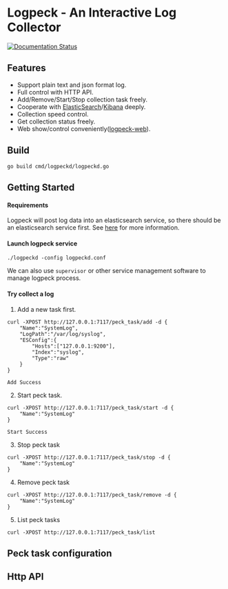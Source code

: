 # Logpeck - An Interactive Log Collector

[![Documentation Status](https://img.shields.io/badge/中文文档-最新-brightgreen.svg)](README-cn.md)

## Features
 * Support plain text and json format log.
 * Full control with HTTP API.
 * Add/Remove/Start/Stop collection task freely.
 * Cooperate with [ElasticSearch](https://github.com/elastic/elasticsearch)/[Kibana](https://github.com/elastic/kibana) deeply.
 * Collection speed control.
 * Get collection status freely.
 * Web show/control conveniently([logpeck-web](https://github.com/opera/logpeck-web)).
 
## Build

`go build cmd/logpeckd/logpeckd.go`

## Getting Started

#### Requirements

Logpeck will post log data into an elasticsearch service, so there should be an elasticsearch service first. See [here](https://github.com/elastic/elasticsearch) for more information.

#### Launch logpeck service
 
`./logpeckd -config logpeckd.conf`

We can also use `supervisor` or other service management software to manage logpeck process.

#### Try collect a log

1. Add a new task first.

```
curl -XPOST http://127.0.0.1:7117/peck_task/add -d {
  	"Name":"SystemLog",
	"LogPath":"/var/log/syslog",
	"ESConfig":{
	  	"Hosts":["127.0.0.1:9200"],
		"Index":"syslog",
		"Type":"raw"
	}
}
```
```
Add Success
```

2. Start peck task.

```
curl -XPOST http://127.0.0.1:7117/peck_task/start -d {
  	"Name":"SystemLog"
}
```
```
Start Success
```

3. Stop peck task

```
curl -XPOST http://127.0.0.1:7117/peck_task/stop -d {
  	"Name":"SystemLog"
}
```

4. Remove peck task

```
curl -XPOST http://127.0.0.1:7117/peck_task/remove -d {
  	"Name":"SystemLog"
}
```

5. List peck tasks

```
curl -XPOST http://127.0.0.1:7117/peck_task/list
```

## Peck task configuration

## Http API
